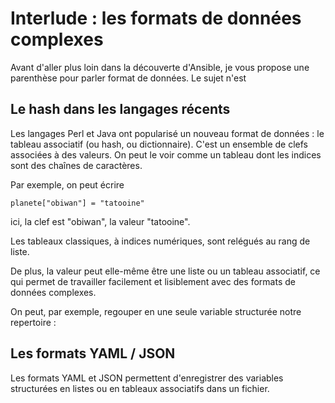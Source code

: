 
# Interlude  : les formats de données complexes 

Avant d'aller plus loin dans la découverte d'Ansible, je vous propose une parenthèse pour parler format de données. Le sujet n'est 

## Le hash dans les langages récents

Les langages Perl et Java ont popularisé un nouveau format de données : le tableau associatif (ou hash, ou dictionnaire). C'est un ensemble de clefs associées à des valeurs. On peut le voir comme un tableau dont les indices sont des chaînes de caractères.

Par exemple, on peut écrire

    planete["obiwan"] = "tatooine"

ici, la clef est "obiwan", la valeur "tatooine". 

Les tableaux classiques, à indices numériques, sont relégués au rang de liste.

De plus, la valeur peut elle-même être une liste ou un tableau associatif, ce qui permet de travailler facilement et lisiblement avec des formats de données complexes.

On peut, par exemple, regouper en une seule variable structurée notre repertoire :


## Les formats YAML / JSON

Les formats YAML et JSON permettent d'enregistrer des variables structurées en listes ou en tableaux associatifs dans un fichier.



<!--stackedit_data:
eyJoaXN0b3J5IjpbLTU5ODcxODAzNSwzNDgyNzg5MjMsLTIwNj
I5MzI5Niw4NTU4Njc2NywxMDM2ODY5NTQ4LDcxNzI2MTk4Ml19

-->
